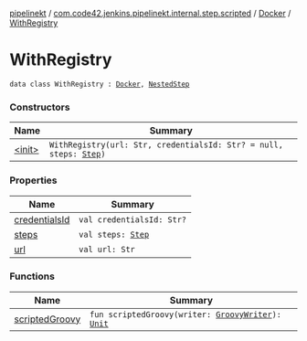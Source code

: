 [pipelinekt](../../../index.md) / [com.code42.jenkins.pipelinekt.internal.step.scripted](../../index.md) / [Docker](../index.md) / [WithRegistry](./index.md)

# WithRegistry

`data class WithRegistry : `[`Docker`](../index.md)`, `[`NestedStep`](../../../com.code42.jenkins.pipelinekt.core.step/-nested-step/index.md)

### Constructors

| Name | Summary |
|---|---|
| [&lt;init&gt;](-init-.md) | `WithRegistry(url: Str, credentialsId: Str? = null, steps: `[`Step`](../../../com.code42.jenkins.pipelinekt.core.step/-step/index.md)`)` |

### Properties

| Name | Summary |
|---|---|
| [credentialsId](credentials-id.md) | `val credentialsId: Str?` |
| [steps](steps.md) | `val steps: `[`Step`](../../../com.code42.jenkins.pipelinekt.core.step/-step/index.md) |
| [url](url.md) | `val url: Str` |

### Functions

| Name | Summary |
|---|---|
| [scriptedGroovy](scripted-groovy.md) | `fun scriptedGroovy(writer: `[`GroovyWriter`](../../../com.code42.jenkins.pipelinekt.core.writer/-groovy-writer/index.md)`): `[`Unit`](https://kotlinlang.org/api/latest/jvm/stdlib/kotlin/-unit/index.html) |
